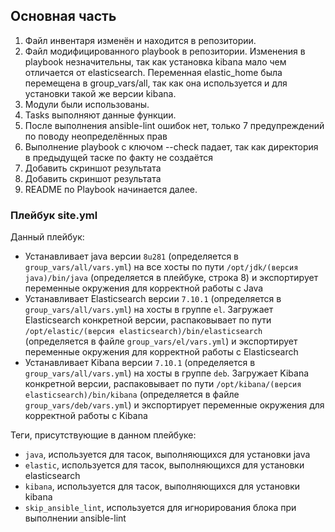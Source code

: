 ## Основная часть
1. Файл инвентаря изменён и находится в репозитории.
2. Файл модифицированного playbook в репозитории. Изменения в playbook незначительны, так как установка kibana мало чем отличается от elasticsearch. Переменная elastic_home была перемещена в group_vars/all, так как она используется и для установки такой же версии kibana.
3. Модули были использованы.
4. Tasks выполняют данные функции.
5. После выполнения ansible-lint ошибок нет, только 7 предупреждений по поводу неопределённых прав
6. Выполнение playbook с ключом --check падает, так как директория в предыдущей таске по факту не создаётся
7. Добавить скриншот результата
8. Добавить скриншот результата
9. README по Playbook начинается далее.

### Плейбук site.yml

Данный плейбук:

- Устанавливает java версии `8u281` (определяется в `group_vars/all/vars.yml`) на все хосты по пути `/opt/jdk/(версия java)/bin/java` (определяется в плейбуке, строка 8) и экспортирует переменные окружения для корректной работы с Java
- Устанавливает Elasticsearch версии `7.10.1` (определяется в `group_vars/all/vars.yml`) на хосты в группе `el`. Загружает Elasticsearch конкретной версии, распаковывает по пути `/opt/elastic/(версия elasticsearch)/bin/elasticsearch` (определяется в файле `group_vars/el/vars.yml`) и экспортирует переменные окружения для корректной работы с Elasticsearch
- Устанавливает Kibana версии `7.10.1` (определяется в `group_vars/all/vars.yml`) на хосты в группе `deb`. Загружает Kibana конкретной версии, распаковывает по пути `/opt/kibana/(версия elasticsearch)/bin/kibana` (определяется в файле `group_vars/deb/vars.yml`) и экспортирует переменные окружения для корректной работы с Kibana

Теги, присутствующие в данном плейбуке:

- `java`, используется для тасок, выполняющихся для установки java
- `elastic`, используется для тасок, выполняющихся для установки elasticsearch
- `kibana`, используется для тасок, выполняющихся для установки kibana
- `skip_ansible_lint`, используется для игнорирования блока при выполнении ansible-lint
